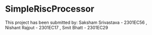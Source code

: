 # SimpleRiscProcessor
This project has been submitted by:
Saksham Srivastava - 2301EC56
, Nishant Rajput - 2301EC17
, Smit Bhatt - 2301EC29
